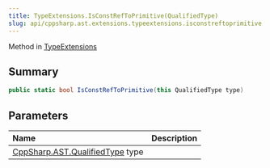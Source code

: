 ```yaml
---
title: TypeExtensions.IsConstRefToPrimitive(QualifiedType)
slug: api/cppsharp.ast.extensions.typeextensions.isconstreftoprimitive
---
```

Method in [TypeExtensions](/api/cppsharp/ast/extensions/typeextensions)

## Summary



```csharp
public static bool IsConstRefToPrimitive(this QualifiedType type)
```

## Parameters

|Name|Description|
|:---|:---|
|[CppSharp.AST.QualifiedType](/api/cppsharp/ast/qualifiedtype) type||

